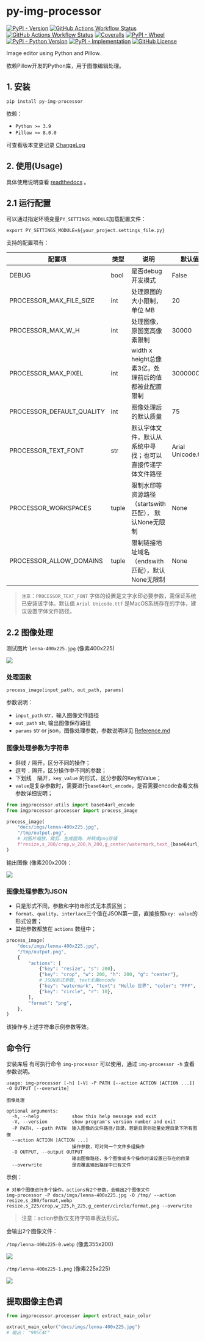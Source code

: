 # py-img-processor

[![PyPI - Version](https://img.shields.io/pypi/v/py-img-processor)](https://github.com/SkylerHu/py-img-processor)
[![GitHub Actions Workflow Status](https://github.com/SkylerHu/py-img-processor/actions/workflows/pre-commit.yml/badge.svg?branch=master)](https://github.com/SkylerHu/py-img-processor)
[![GitHub Actions Workflow Status](https://github.com/SkylerHu/py-img-processor/actions/workflows/test-py3.yml/badge.svg?branch=master)](https://github.com/SkylerHu/py-img-processor)
[![Coveralls](https://img.shields.io/coverallsCoverage/github/SkylerHu/py-img-processor?branch=master)](https://github.com/SkylerHu/py-img-processor)
[![PyPI - Wheel](https://img.shields.io/pypi/wheel/py-img-processor)](https://github.com/SkylerHu/py-img-processor)
[![PyPI - Python Version](https://img.shields.io/pypi/pyversions/py-img-processor)](https://github.com/SkylerHu/py-img-processor)
[![PyPI - Implementation](https://img.shields.io/pypi/implementation/py-img-processor)](https://github.com/SkylerHu/py-img-processor)
[![GitHub License](https://img.shields.io/github/license/SkylerHu/py-img-processor)](https://github.com/SkylerHu/py-img-processor)


Image editor using Python and Pillow.

依赖Pillow开发的Python库，用于图像编辑处理。


## 1. 安装

	pip install py-img-processor

依赖：

- `Python >= 3.9`
- `Pillow >= 8.0.0`

可查看版本变更记录 [ChangeLog](./docs/CHANGELOG-1.x.md)

## 2. 使用(Usage)

具体使用说明查看 [readthedocs](https://py-img-processor.readthedocs.io/) 。

## 2.1 运行配置
可以通过指定环境变量`PY_SETTINGS_MODULE`加载配置文件：

    export PY_SETTINGS_MODULE=${your_project.settings_file.py}

支持的配置项有：

| 配置项 | 类型 | 说明 | 默认值 |
| - | - | - | - |
| DEBUG | bool | 是否debug开发模式 | False |
| PROCESSOR_MAX_FILE_SIZE | int | 处理原图的大小限制， 单位 MB | 20 |
| PROCESSOR_MAX_W_H | int | 处理图像，原图宽高像素限制 | 30000 |
| PROCESSOR_MAX_PIXEL | int | width x height总像素3亿，处理前后的值都被此配置限制 | 300000000 |
| PROCESSOR_DEFAULT_QUALITY | int | 图像处理后的默认质量 | 75 |
| PROCESSOR_TEXT_FONT | str | 默认字体文件，默认从系统中寻找；也可以直接传递字体文件路径 | Arial Unicode.ttf |
| PROCESSOR_WORKSPACES | tuple | 限制水印等资源路径 （startswith匹配）， 默认None无限制 | None |
| PROCESSOR_ALLOW_DOMAINS | tuple | 限制链接地址域名 （endswith匹配），默认None无限制 | None |

> `注意`：`PROCESSOR_TEXT_FONT` 字体的设置是文字水印必要参数，需保证系统已安装该字体。默认值 `Arial Unicode.ttf` 是MacOS系统存在的字体，建议设置字体文件路径。

## 2.2 图像处理

测试图片 `lenna-400x225.jpg` (像素400x225)

![](./docs/imgs/lenna-400x225.jpg)


### 处理函数
`process_image(input_path, out_path, params)`

参数说明：

- `input_path` str，输入图像文件路径
- `out_path` str, 输出图像保存路径
- `params` str or json，图像处理参数，参数说明详见 [Reference.md](./docs/Reference.md)


### 图像处理参数为字符串

- 斜线 `/` 隔开，区分不同的操作；
- 逗号 `,` 隔开，区分操作中不同的参数；
- 下划线 `_` 隔开，`key_value` 的形式，区分参数的Key和Value；
- `value`是复杂参数时，需要进行`base64url_encode`，是否需要encode查看文档参数详细说明；

```python
from imgprocessor.utils import base64url_encode
from imgprocessor.processor import process_image

process_image(
    "docs/imgs/lenna-400x225.jpg",
    "/tmp/output.png",
    # 对图片缩放、裁剪、生成圆角、并转成png存储
    f"resize,s_200/crop,w_200,h_200,g_center/watermark,text_{base64url_encode('Hello 世界')},color_FFF,size_20/circle,r_10/format,png",
)
```

输出图像 (像素200x200)：

![](./docs/imgs/lenna-edit.png)

### 图像处理参数为JSON
- 只是形式不同，参数和字符串形式无本质区别；
- `format`、`quality`、`interlace`三个值在JSON第一层，直接按照`key: value`的形式设置；
- 其他参数都放在 `actions` 数组中；

```python
process_image(
    "docs/imgs/lenna-400x225.jpg",
    "/tmp/output.png",
    {
        "actions": [
            {"key": "resize", "s": 200},
            {"key": "crop", "w": 200, "h": 200, "g": "center"},
            # JSON形式参数, text无需encode
            {"key": "watermark", "text": "Hello 世界", "color": "FFF", "size": 20},
            {"key": "circle", "r": 10},
        ],
        "format": "png",
    },
)
```
该操作与上述字符串示例参数等效。

## 命令行
安装库后 有可执行命令 `img-processor` 可以使用，通过 `img-processor -h` 查看参数说明。

```shell
usage: img-processor [-h] [-V] -P PATH [--action ACTION [ACTION ...]] -O OUTPUT [--overwrite]

图像处理

optional arguments:
  -h, --help            show this help message and exit
  -V, --version         show program's version number and exit
  -P PATH, --path PATH  输入图像的文件路径/目录，若是目录则批量处理目录下所有图像
  --action ACTION [ACTION ...]
                        操作参数，可对同一个文件多组操作
  -O OUTPUT, --output OUTPUT
                        输出图像路径，多个图像或多个操作时请设置已存在的目录
  --overwrite           是否覆盖输出路径中已有文件
```

示例：
```shell
# 对单个图像进行多个操作，actions有2个参数，会输出2个图像文件
img-processor -P docs/imgs/lenna-400x225.jpg -O /tmp/ --action resize,s_200/format,webp resize,s_225/crop,w_225,h_225,g_center/circle/format,png --overwrite
```

> 注意：action参数仅支持字符串表达形式。

会输出2个图像文件：

`/tmp/lenna-400x225-0.webp` (像素355x200)

![](./docs/imgs/lenna-400x225-0.webp)

`/tmp/lenna-400x225-1.png` (像素225x225)

![](./docs/imgs/lenna-400x225-1.png)


## 提取图像主色调
```python
from imgprocessor.processor import extract_main_color

extract_main_color("docs/imgs/lenna-400x225.jpg")
# 输出： "905C4C"
```
